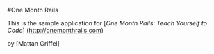 #One Month Rails

This is the sample application for 
[*One Month Rails: Teach Yourself to Code*] (http://onemonthrails.com)

by [Mattan Griffel]